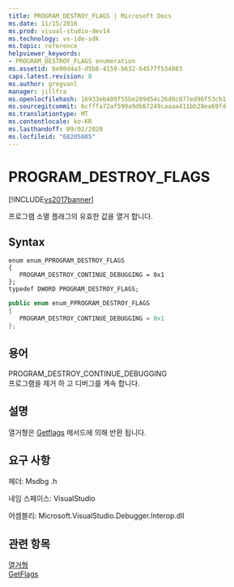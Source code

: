 ```yaml
---
title: PROGRAM_DESTROY_FLAGS | Microsoft Docs
ms.date: 11/15/2016
ms.prod: visual-studio-dev14
ms.technology: vs-ide-sdk
ms.topic: reference
helpviewer_keywords:
- PROGRAM_DESTROY_FLAGS enumeration
ms.assetid: be00d4a3-d5b8-4159-b632-64577f534883
caps.latest.revision: 8
ms.author: gregvanl
manager: jillfra
ms.openlocfilehash: 16933eb409f55be209d54c26d0c077ed96f53cb1
ms.sourcegitcommit: 6cfffa72af599a9d667249caaaa411bb28ea69fd
ms.translationtype: MT
ms.contentlocale: ko-KR
ms.lasthandoff: 09/02/2020
ms.locfileid: "68205005"
---
```

# <a name="program_destroy_flags"></a>PROGRAM_DESTROY_FLAGS
[!INCLUDE[vs2017banner](../../../includes/vs2017banner.md)]

프로그램 소멸 플래그의 유효한 값을 열거 합니다.  
  
## <a name="syntax"></a>Syntax  
  
```cpp#  
enum enum_PPROGRAM_DESTROY_FLAGS  
{  
   PROGRAM_DESTROY_CONTINUE_DEBUGGING = 0x1  
};  
typedef DWORD PROGRAM_DESTROY_FLAGS;  
```  
  
```csharp  
public enum enum_PPROGRAM_DESTROY_FLAGS  
{  
   PROGRAM_DESTROY_CONTINUE_DEBUGGING = 0x1  
};  
```  
  
## <a name="terms"></a>용어  
 PROGRAM_DESTROY_CONTINUE_DEBUGGING  
 프로그램을 제거 하 고 디버그를 계속 합니다.  
  
## <a name="remarks"></a>설명  
 열거형은 [Getflags](../../../extensibility/debugger/reference/idebugprogramdestroyeventflags2-getflags.md) 메서드에 의해 반환 됩니다.  
  
## <a name="requirements"></a>요구 사항  
 헤더: Msdbg .h  
  
 네임 스페이스: VisualStudio  
  
 어셈블리: Microsoft.VisualStudio.Debugger.Interop.dll  
  
## <a name="see-also"></a>관련 항목  
 [열거형](../../../extensibility/debugger/reference/enumerations-visual-studio-debugging.md)   
 [GetFlags](../../../extensibility/debugger/reference/idebugprogramdestroyeventflags2-getflags.md)
